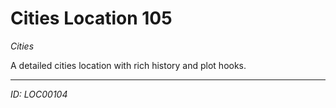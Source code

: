 # Cities Location 105

*Cities*

A detailed cities location with rich history and plot hooks.

---
*ID: LOC00104*